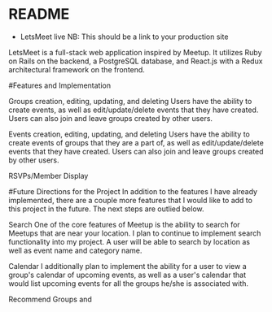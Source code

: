 # README

* LetsMeet live NB: This should be a link to your production site

LetsMeet is a full-stack web application inspired by Meetup. It utilizes Ruby on Rails on the backend, a PostgreSQL database, and React.js with a Redux architectural framework on the frontend.

#Features and Implementation


Groups creation, editing, updating, and deleting
Users have the ability to create events, as well as edit/update/delete events that they have created. Users can also join and leave groups created by other users.

Events creation, editing, updating, and deleting
Users have the ability to create events of groups that they are a part of, as well as edit/update/delete events that they have created. Users can also join and leave groups created by other users.

RSVPs/Member Display

#Future Directions for the Project
In addition to the features I have already implemented, there are a couple more features that I would like to add to this project in the future. The next steps are outlied below.

Search
One of the core features of Meetup is the ability to search for Meetups that are near your location. I plan to continue to implement search functionality into my project. A user will be able to search by location as well as event name and category name.

Calendar
I additionally plan to implement the ability for a user to view a group's calendar of upcoming events, as well as a user's calendar that would list upcoming events for all the groups he/she is associated with.

Recommend Groups and
